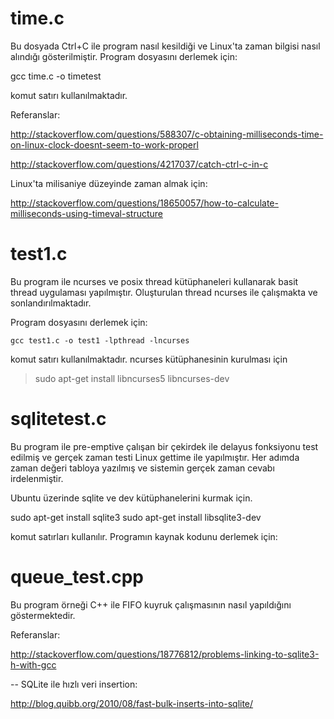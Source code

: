 # time.c

Bu dosyada Ctrl+C ile program nasıl kesildiği ve Linux'ta zaman bilgisi nasıl alındığı gösterilmiştir. Program dosyasını derlemek için:

gcc time.c -o timetest

komut satırı kullanılmaktadır.

Referanslar:

http://stackoverflow.com/questions/588307/c-obtaining-milliseconds-time-on-linux-clock-doesnt-seem-to-work-properl

http://stackoverflow.com/questions/4217037/catch-ctrl-c-in-c

Linux'ta milisaniye düzeyinde zaman almak için:

http://stackoverflow.com/questions/18650057/how-to-calculate-milliseconds-using-timeval-structure

# test1.c

Bu program ile ncurses ve posix thread kütüphaneleri kullanarak basit thread uygulaması yapılmıştır. Oluşturulan thread ncurses ile çalışmakta ve sonlandırılmaktadır.

Program dosyasını derlemek için:

```
gcc test1.c -o test1 -lpthread -lncurses
```

komut satırı kullanılmaktadır. ncurses kütüphanesinin kurulması için 

> sudo apt-get install libncurses5 libncurses-dev

# sqlitetest.c

Bu program ile pre-emptive çalışan bir çekirdek ile delayus fonksiyonu test edilmiş ve gerçek zaman testi Linux gettime ile yapılmıştır. Her adımda zaman değeri tabloya yazılmış ve sistemin gerçek zaman cevabı irdelenmiştir.

Ubuntu üzerinde sqlite ve dev kütüphanelerini kurmak için.

sudo apt-get install sqlite3
sudo apt-get install libsqlite3-dev

komut satırları kullanılır. Programın kaynak kodunu derlemek için:

# queue_test.cpp

Bu program örneği C++ ile FIFO kuyruk çalışmasının nasıl yapıldığını göstermektedir.



Referanslar:

http://stackoverflow.com/questions/18776812/problems-linking-to-sqlite3-h-with-gcc

-- SQLite ile hızlı veri insertion:

http://blog.quibb.org/2010/08/fast-bulk-inserts-into-sqlite/





